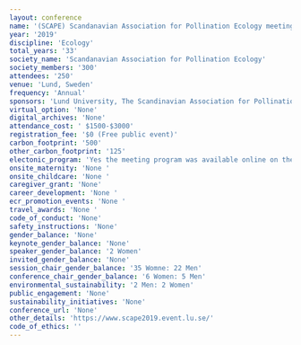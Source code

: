 ```yaml
---
layout: conference 
name: '(SCAPE) Scandanavian Association for Pollination Ecology meeting'
year: '2019'
discipline: 'Ecology'
total_years: '33'
society_name: 'Scandanavian Association for Pollination Ecology'
society_members: '300'
attendees: '250'
venue: 'Lund, Sweden'
frequency: 'Annual'
sponsors: 'Lund University, The Scandinavian Association for Pollination Ecology'
virtual_option: 'None'
digital_archives: 'None'
attendance_cost: ' $1500-$3000'
registration_fee: '$0 (Free public event)'
carbon_footprint: '500'
other_carbon_footprint: '125'
electonic_program: 'Yes the meeting program was available online on the conference website.'
onsite_maternity: 'None '
onsite_childcare: 'None '
caregiver_grant: 'None'
career_development: 'None '
ecr_promotion_events: 'None '
travel_awards: 'None '
code_of_conduct: 'None'
safety_instructions: 'None'
gender_balance: 'None'
keynote_gender_balance: 'None'
speaker_gender_balance: '2 Women'
invited_gender_balance: 'None'
session_chair_gender_balance: '35 Womne: 22 Men'
conference_chair_gender_balance: '6 Women: 5 Men'
environmental_sustainability: '2 Men: 2 Women'
public_engagement: 'None'
sustainability_initiatives: 'None'
conference_url: 'None'
other_details: 'https://www.scape2019.event.lu.se/'
code_of_ethics: ''
---
```

